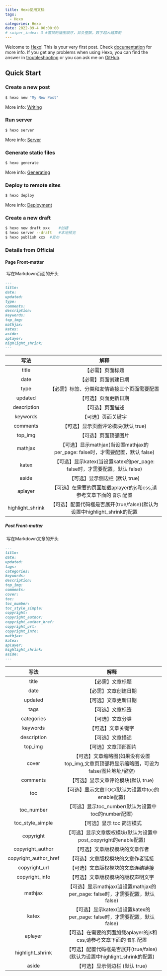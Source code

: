 ```yaml
---
title: Hexo使用文档
tags:
  - Hexo
categories: Hexo
date: 2022-09-4 00:00:00
# swiper_index: 3 #置顶轮播图顺序，非负整数，数字越大越靠前
---
```

Welcome to [Hexo](https://hexo.io/)! This is your very first post. Check [documentation](https://hexo.io/docs/) for more info. If you get any problems when using Hexo, you can find the answer in [troubleshooting](https://hexo.io/docs/troubleshooting.html) or you can ask me on [GitHub](https://github.com/hexojs/hexo/issues).

## Quick Start

### Create a new post

``` bash
$ hexo new "My New Post"
```

More info: [Writing](https://hexo.io/docs/writing.html)

### Run server

``` bash
$ hexo server
```

More info: [Server](https://hexo.io/docs/server.html)

### Generate static files

``` bash
$ hexo generate
```

More info: [Generating](https://hexo.io/docs/generating.html)

### Deploy to remote sites

``` bash
$ hexo deploy
```

More info: [Deployment](https://hexo.io/docs/one-command-deployment.html)

### Create a new draft

```bash
$ hexo new draft xxx	#创建
$ hexo server --draft	#本地预览
$ hexo publish xxx	#发布
```

### Details from Official

#### Page Front-matter

​	写在Markdown页面的开头

```markdown
---
title:
date:
updated:
type:
comments:
description:
keywords:
top_img:
mathjax:
katex:
aside:
aplayer:
highlight_shrink:
---
```

|       写法       |                             解释                             |
| :--------------: | :----------------------------------------------------------: |
|      title       |                       【必需】页面标题                       |
|       date       |                     【必需】页面创建日期                     |
|       type       |         【必需】标签、分类和友情链接三个页面需要配置         |
|     updated      |                     【可选】页面更新日期                     |
|   description    |                       【可选】页面描述                       |
|     keywords     |                      【可选】页面关键字                      |
|     comments     |             【可选】显示页面评论模块(默认 true)              |
|     top_img      |                     【可选】页面顶部图片                     |
|     mathjax      | 【可选】显示mathjax(当设置mathjax的per_page: false时，才需要配置，默认 false) |
|      katex       | 【可选】显示katex(当设置katex的per_page: false时，才需要配置，默认 false) |
|      aside       |                【可选】显示侧边栏 (默认 true)                |
|     aplayer      | 【可选】在需要的页面加载aplayer的js和css,请参考文章下面的 `音乐` 配置 |
| highlight_shrink | 【可选】配置代码框是否展开(true/false)(默认为设置中highlight_shrink的配置 |



##### Post Front-matter

​	写在Markdown文章的开头

```markdown
---
title:
date:
updated:
tags:
categories:
keywords:
description:
top_img:
comments:
cover:
toc:
toc_number:
toc_style_simple:
copyright:
copyright_author:
copyright_author_href:
copyright_url:
copyright_info:
mathjax:
katex:
aplayer:
highlight_shrink:
aside:
---
```

|         写法          |                             解释                             |
| :-------------------: | :----------------------------------------------------------: |
|         title         |                       【必需】文章标题                       |
|         date          |                     【必需】文章创建日期                     |
|        updated        |                     【可选】文章更新日期                     |
|         tags          |                       【可选】文章标签                       |
|      categories       |                       【可选】文章分类                       |
|       keywords        |                      【可选】文章关键字                      |
|      description      |                       【可选】文章描述                       |
|        top_img        |                     【可选】文章顶部图片                     |
|         cover         | 【可选】文章缩略图(如果没有设置top_img,文章页顶部将显示缩略图，可设为false/图片地址/留空) |
|       comments        |             【可选】显示文章评论模块(默认 true)              |
|          toc          |       【可选】显示文章TOC(默认为设置中toc的enable配置)       |
|      toc_number       |     【可选】显示toc_number(默认为设置中toc的number配置)      |
|   toc_style_simple    |                  【可选】显示 toc 简洁模式                   |
|       copyright       | 【可选】显示文章版权模块(默认为设置中post_copyright的enable配置) |
|   copyright_author    |                【可选】文章版权模块的文章作者                |
| copyright_author_href |              【可选】文章版权模块的文章作者链接              |
|     copyright_url     |              【可选】文章版权模块的文章连结链接              |
|    copyright_info     |              【可选】文章版权模块的版权声明文字              |
|        mathjax        | 【可选】显示mathjax(当设置mathjax的per_page: false时，才需要配置，默认 false) |
|         katex         | 【可选】显示katex(当设置katex的per_page: false时，才需要配置，默认 false) |
|        aplayer        | 【可选】在需要的页面加载aplayer的js和css,请参考文章下面的 `音乐` 配置 |
|   highlight_shrink    | 【可选】配置代码框是否展开(true/false)(默认为设置中highlight_shrink的配置) |
|         aside         |                【可选】显示侧边栏 (默认 true)                |